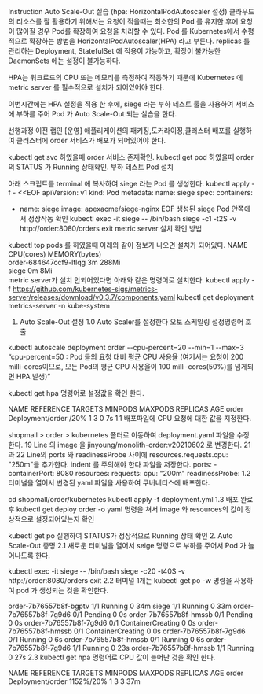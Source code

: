 Instruction
Auto Scale-Out 실습 (hpa: HorizontalPodAutoscaler 설정)
클라우드의 리소스를 잘 활용하기 위해서는 요청이 적을때는 최소한의 Pod 를 유지한 후에 요청이 많아질 경우 Pod를 확장하여 요청을 처리할 수 있다.
Pod 를 Kubernetes에서 수평적으로 확장하는 방법을 HorizontalPodAutoscaler(HPA) 라고 부른다. replicas 를 관리하는 Deployment, StatefulSet 에 적용이 가능하고, 확장이 불가능한 DaemonSets 에는 설정이 불가능하다.

HPA는 워크로드의 CPU 또는 메모리를 측정하여 작동하기 때문에 Kubernetes 에 metric server 를 필수적으로 설치가 되어있어야 한다.

이번시간에는 HPA 설정을 적용 한 후에, siege 라는 부하 테스트 툴을 사용하여 서비스에 부하를 주어 Pod 가 Auto Scale-Out 되는 실습을 한다.

선행과정
이전 랩인 [운영] 애플리케이션의 패키징,도커라이징,클러스터 배포를 실행하여 클러스터에 order 서비스가 배포가 되어있어야 한다.

kubectl get svc 하였을때 order 서비스 존재확인.
kubectl get pod 하였을때 order의 STATUS 가 Running 상태확인.
부하 테스트 Pod 설치

아래 스크립트를 terminal 에 복사하여 siege 라는 Pod 를 생성한다.
kubectl apply -f - <<EOF
apiVersion: v1
kind: Pod
metadata:
  name: siege
spec:
  containers:
  - name: siege
    image: apexacme/siege-nginx
EOF
생성된 siege Pod 안쪽에서 정상작동 확인
kubectl exec -it siege -- /bin/bash
siege -c1 -t2S -v http://order:8080/orders
exit
metric server 설치 확인 방법

kubectl top pods 를 하였을때 아래와 같이 정보가 나오면 설치가 되어있다.
NAME                     CPU(cores)   MEMORY(bytes)   
order-684647ccf9-ltlqg   3m           288Mi           
siege                    0m           8Mi   
metric server가 설치 안되어있다면 아래와 같은 명령어로 설치한다.
kubectl apply -f https://github.com/kubernetes-sigs/metrics-server/releases/download/v0.3.7/components.yaml
kubectl get deployment metrics-server -n kube-system

1. Auto Scale-Out 설정
1.0 Auto Scaler를 설정한다
오토 스케일링 설정명령어 호출

kubectl autoscale deployment order --cpu-percent=20 --min=1 --max=3
“cpu-percent=50 : Pod 들의 요청 대비 평균 CPU 사용율 (여기서는 요청이 200 milli-cores이므로, 모든 Pod의 평균 CPU 사용율이 100 milli-cores(50%)를 넘게되면 HPA 발생)”

kubectl get hpa 명령어로 설정값을 확인 한다.

NAME    REFERENCE          TARGETS         MINPODS   MAXPODS   REPLICAS   AGE
order   Deployment/order   <unknown>/20%   1         3         0          7s
1.1 배포파일에 CPU 요청에 대한 값을 지정한다.

shopmall > order > kubernetes 폴더로 이동하여 deployment.yaml 파일을 수정한다.
19 Line 의 image 을 jinyoung/monolith-order:v20210602
로 변경한다.
21과 22 Line의 ports 와 readinessProbe 사이에 resources.requests.cpu: "250m"을 추가한다.
indent 를 주의해야 한다
파일을 저장한다.
		ports:
          - containerPort: 8080
        resources:
          requests:
            cpu: "200m"
        readinessProbe:
1.2 터미널을 열어서 변경된 yaml 파일을 사용하여 쿠버네티스에 배포한다.

cd shopmall/order/kubernetes
kubectl apply -f deployment.yml
1.3 배포 완료 후 kubectl get deploy order -o yaml 명령을 쳐서 image 와 resources의 값이 정상적으로 설정되어있는지 확인

kubectl get po 실행하여 STATUS가 정상적으로 Running 상태 확인
2. Auto Scale-Out 증명
2.1 새로운 터미널을 열어서 seige 명령으로 부하를 주어서 Pod 가 늘어나도록 한다.

kubectl exec -it siege -- /bin/bash
siege -c20 -t40S -v http://order:8080/orders
exit
2.2 터미널 1개는 kubectl get po -w 명령을 사용하여 pod 가 생성되는 것을 확인한다.

order-7b76557b8f-bgptv   1/1     Running   0          34m
siege                    1/1     Running   0          33m
order-7b76557b8f-7g9d6   0/1     Pending   0          0s
order-7b76557b8f-hmssb   0/1     Pending   0          0s
order-7b76557b8f-7g9d6   0/1     ContainerCreating   0          0s
order-7b76557b8f-hmssb   0/1     ContainerCreating   0          0s
order-7b76557b8f-7g9d6   0/1     Running             0          6s
order-7b76557b8f-hmssb   0/1     Running             0          6s
order-7b76557b8f-7g9d6   1/1     Running             0          23s
order-7b76557b8f-hmssb   1/1     Running             0          27s
2.3 kubectl get hpa 명령어로 CPU 값이 늘어난 것을 확인 한다.

NAME    REFERENCE          TARGETS     MINPODS   MAXPODS   REPLICAS   AGE
order   Deployment/order   1152%/20%   1         3         3          37m
